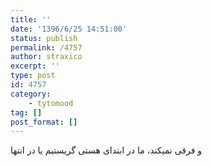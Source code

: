 ```yaml
---
title: ''
date: '1396/6/25 14:51:00'
status: publish
permalink: /4757
author: straxico
excerpt: ''
type: post
id: 4757
category:
    - tytomood
tag: []
post_format: []
---
```

و فرقی نمیکند، ما در ابتدای هستی گریستیم یا در انتها